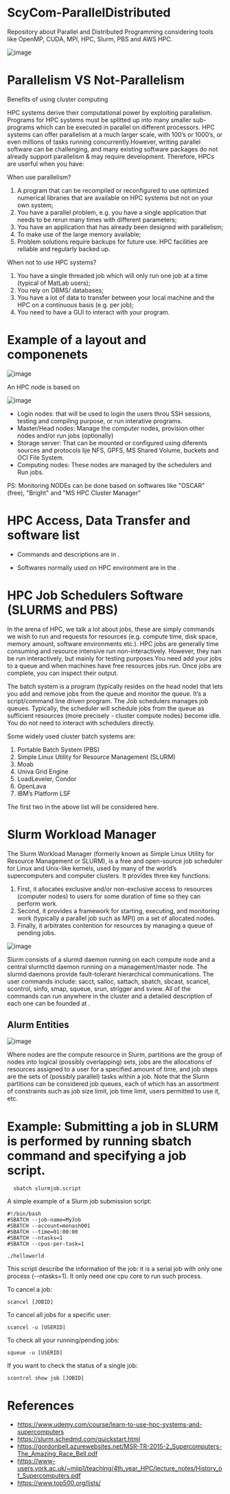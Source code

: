 # ScyCom-ParallelDistributed
Repository about Parallel and Distributed Programming considering tools like OpenMP, CUDA, MPI, HPC, Slurm, PBS and AWS HPC.

![image](https://github.com/glauberss2007/ScyCom-ParallelDistributed/assets/22028539/2eea4d54-3927-4bfe-a8f2-af1d2122605c)

# Parallelism VS Not-Parallelism

Benefits of using cluster computing

HPC systems derive their computational power by exploiting parallelism. Programs for HPC systems must be splitted up into many smaller sub-programs which can be executed in parallel on different processors. HPC systems can offer parallelism at a much larger scale, with 100’s or 1000’s, or even millions of tasks running concurrently.However, writing parallel software can be challenging, and many existing software packages do not already support parallelism & may require development. Therefore, HPCs are userful when you have:

When use parallelism?
1. A program that can be recompiled or reconfigured to use optimized numerical libraries that are available on HPC systems but not on your own system;
2. You have a parallel problem, e.g. you have a single application that needs to be rerun many times with different parameters;
3. You have an application that has already been designed with parallelism;
4. To make use of the large memory available;
5. Problem solutions require backups for future use. HPC facilities are reliable and regularly backed up.

When not to use HPC systems?
1. You have a single threaded job which will only run one job at a time (typical of MatLab users);
2. You rely on DBMS/ databases;
3. You have a lot of data to transfer between your local machine and the HPC on a continuous basis (e.g. per job);
4. You need to have a GUI to interact with your program.

# Example of a layout and componenets

![image](https://github.com/glauberss2007/ScyCom-ParallelDistributed/assets/22028539/d7c7c6b3-6846-4827-b95a-68be2433b02e)

An HPC node is based on 

![image](https://github.com/glauberss2007/ScyCom-ParallelDistributed/assets/22028539/9c11af28-5f14-4d92-bf51-1a9bbfd55430)

- Login nodes: that will be used to login the users throu SSH sessions, testing and compiling purpose, or run interative programs.
- Master/Head nodes: Manage the computer nodes, provision other nodes and/or run jobs (optionally)
- Storage server: That can be mounted or configured using diferents sources and protocols lije NFS, GPFS, MS Shared Volume, buckets and OCI File System.
- Computing nodes: These nodes are managed by the schedulers and Run jobs.

PS: Monitoring NODEs can be done based on softwares like "OSCAR" (free), "Bright" and "MS HPC Cluster Manager"

# HPC Access, Data Transfer and software list

- Commands and descriptions are in [](usefull-commands).

- Softwares normally used on HPC environment are in the [](hpc-software-list).

# HPC Job Schedulers Software (SLURMS and PBS)

In the arena of HPC, we talk a lot about jobs, these are simply commands we wish to run and requests for resources (e.g. compute time, disk space, memory amount, software environments etc.). HPC jobs are generally time consuming and resource intensive run non-interactively. However, they nan be run interactively, but mainly for testing purposes.You need add your jobs to a queue and when machines have free resources jobs run. Once jobs are complete, you can inspect their output.

The batch system is a program (typically resides on the head node) that lets you add and remove jobs from the queue and monitor the queue. It’s a script/command line driven program. The Job schedulers manages job queues. Typically, the scheduler will schedule jobs from the queue as sufficient resources (more precisely - cluster compute nodes) become idle. You do not need to interact with schedulers directly.

Some widely used cluster batch systems are:

1. Portable Batch System (PBS)
2. Simple Linux Utility for Resource Management (SLURM)
3. Moab
4. Univa Grid Engine
5. LoadLeveler, Condor
6. OpenLava
7. IBM’s Platform LSF

The first two in the above list will be considered here.

# Slurm Workload Manager

The Slurm Workload Manager (formerly known as Simple Linux Utility for Resource Management or SLURM), is a free and open-source job scheduler for Linux and Unix-like kernels, used by many of the world’s supercomputers and computer clusters. It provides three key functions:

1. First, it allocates exclusive and/or non-exclusive access to resources (computer nodes) to users for some duration of time so they can perform work.
2. Second, it provides a framework for starting, executing, and monitoring work (typically a parallel job such as MPI) on a set of allocated nodes.
3. Finally, it arbitrates contention for resources by managing a queue of pending jobs.

![image](https://github.com/glauberss2007/ScyCom-ParallelDistributed/assets/22028539/1c804b17-9987-4cc4-8170-83b91ae94c04)

Slurm consists of a slurmd daemon running on each compute node and a central slurmctld daemon running on a management/master node. The slurmd daemons provide fault-tolerant hierarchical communications. The user commands include: sacct, salloc, sattach, sbatch, sbcast, scancel, scontrol, sinfo, smap, squeue, srun, strigger and sview. All of the commands can run anywhere in the cluster and a detailed description of each one can be founded at [](slurm-comands).

## Alurm Entities

![image](https://github.com/glauberss2007/ScyCom-ParallelDistributed/assets/22028539/e1e48c87-8d68-462a-b641-f7ebd0896075)

Where nodes are the compute resource in Slurm, partitions are the group of nodes into logical (possibly overlapping) sets, jobs are the allocations of resources assigned to a user for a specified amount of time, and job steps are the sets of (possibly parallel) tasks within a job. Note that the Slurm partitions can be considered job queues, each of which has an assortment of constraints such as job size limit, job time limit, users permitted to use it, etc.

# Example: Submitting a job in SLURM is performed by running sbatch command and specifying a job script.
```
  sbatch slurmjob.script
```
A simple example of a Slurm job submission script:
```
#!/bin/bash
#SBATCH --job-name=MyJob
#SBATCH --account=monash001
#SBATCH --time=01:00:00
#SBATCH --ntasks=1
#SBATCH --cpus-per-task=1
 
./helloworld
```
This script describe the information of the job: it is a serial job with only one process (--ntasks=1). It only need one cpu core to run such process.

To cancel a job:
```
scancel [JOBID]
```

To cancel all jobs for a specific user:
```
scancel -u [USERID]
```

To check all your running/pending jobs:

```
squeue -u [USERID]
```

If you want to check the status of a single job:
```
scontrol show job [JOBID]
```

# References

- https://www.udemy.com/course/learn-to-use-hpc-systems-and-supercomputers
- https://slurm.schedmd.com/quickstart.html
- https://gordonbell.azurewebsites.net/MSR-TR-2015-2_Supercomputers-The_Amazing_Race_Bell.pdf
- https://www-users.york.ac.uk/~mijp1/teaching/4th_year_HPC/lecture_notes/History_of_Supercomputers.pdf
- https://www.top500.org/lists/


